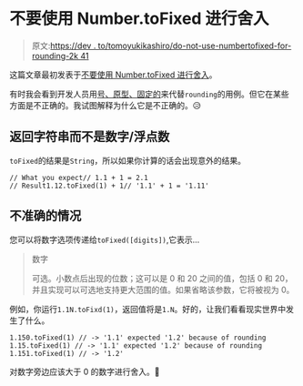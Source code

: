 # 不要使用 Number.toFixed 进行舍入

> 原文:[https://dev . to/tomoyukikashiro/do-not-use-numbertofixed-for-rounding-2k 41](https://dev.to/tomoyukikashiro/do-not-use-numbertofixed-for-rounding-2k41)

这篇文章最初发表于[不要使用 Number.toFixed 进行舍入](https://blog.tomoyukikashiro.me/post/do-not-use-number-tofixed-for-rounding)。

有时我会看到开发人员用[号、原型、固定的](https://developer.mozilla.org/en-US/docs/Web/JavaScript/Reference/Global_Objects/Number/toFixed)来代替`rounding`的用例。但它在某些方面是不正确的。我试图解释为什么它是不正确的。😥

## [](#return-string-instead-of-numberfloat)返回字符串而不是数字/浮点数

`toFixed`的结果是`String`，所以如果你计算的话会出现意外的结果。

```
// What you expect// 1.1 + 1 = 2.1
// Result1.12.toFixed(1) + 1// '1.1' + 1 = '1.11' 
```

## [](#not-accurate-in-one-case)不准确的情况

您可以将数字选项传递给`toFixed([digits])`,它表示…

> 数字
> 
> 可选。小数点后出现的位数；这可以是 0 和 20 之间的值，包括 0 和 20，并且实现可以可选地支持更大范围的值。如果省略该参数，它将被视为 0。

例如，你运行`1.1N.toFixd(1)`，返回值将是`1.N`。好的，让我们看看现实世界中发生了什么。

```
1.150.toFixed(1) // -> '1.1' expected '1.2' because of rounding
1.15.toFixed(1) // -> '1.1' expected '1.2' because of rounding
1.151.toFixed(1) // -> '1.2' 
```

对数字旁边应该大于 0 的数字进行舍入。💩
